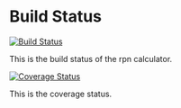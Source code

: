 # Build Status

[![Build Status](https://travis-ci.org/stevietriesenberg/c4cs-f17-rpn.svg?branch=master)](https://travis-ci.org/stevietriesenberg/c4cs-f17-rpn.svg?branch=master)

This is the build status of the rpn calculator.

[![Coverage Status](https://coveralls.io/repos/github/stevietriesenberg/c4cs-f17-rpn/badge.svg?branch=master)](https://coveralls.io/github/stevietriesenberg/c4cs-f17-rpn?branch=master)

This is the coverage status.
